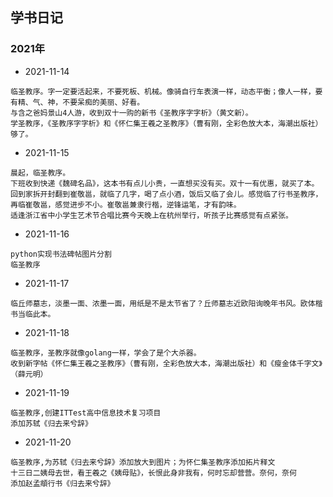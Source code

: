 ## 学书日记
### 2021年
- 2021-11-14
```text
临圣教序。字一定要活起来，不要死板、机械。像骑自行车表演一样，动态平衡；像人一样，要有精、气、神，不要呆痴的美丽、好看。
与含之爸妈景山4人游，收到双十一购的新书《圣教序字字析》（黄文新）。
学圣教序，《圣教序字字析》和《怀仁集王羲之圣教序》（曹有刚，全彩色放大本，海潮出版社）够了。
```
- 2021-11-15
```
晨起，临圣教序。
下班收到快递《魏碑名品》，这本书有点儿小贵，一直想买没有买。双十一有优惠，就买了本。
回到家拆开封翻到崔敬邕，就临了几字，喝了点小酒，饭后又临了会儿。感觉临了行书圣教序，再临崔敬邕，感觉进步不小。崔敬邕兼隶行楷，逆锋运笔，才有韵味。
适逢浙江省中小学生艺术节合唱比赛今天晚上在杭州举行，听孩子比赛感觉有点紧张。
```
- 2021-11-16
```
python实现书法碑帖图片分割
临圣教序
```
- 2021-11-17
```
临丘师墓志，淡墨一面、浓墨一面，用纸是不是太节省了？丘师墓志近欧阳询晚年书风。欧体楷书当临此本。
```
- 2021-11-18
```
临圣教序，圣教序就像golang一样，学会了是个大杀器。
收到新字帖《怀仁集王羲之圣教序》（曹有刚，全彩色放大本，海潮出版社）和《瘦金体千字文》（薛元明）
```
- 2021-11-19
```
临圣教序,创建ITTest高中信息技术复习项目
添加苏轼《归去来兮辞》
```
- 2021-11-20
```
临圣教序,为苏轼《归去来兮辞》添加放大到图片；为怀仁集圣教序添加拓片释文
十三日二姨母去世，看王羲之《姨母贴》，长恨此身非我有，何时忘却营营。奈何，奈何
添加赵孟頫行书《归去来兮辞》
```